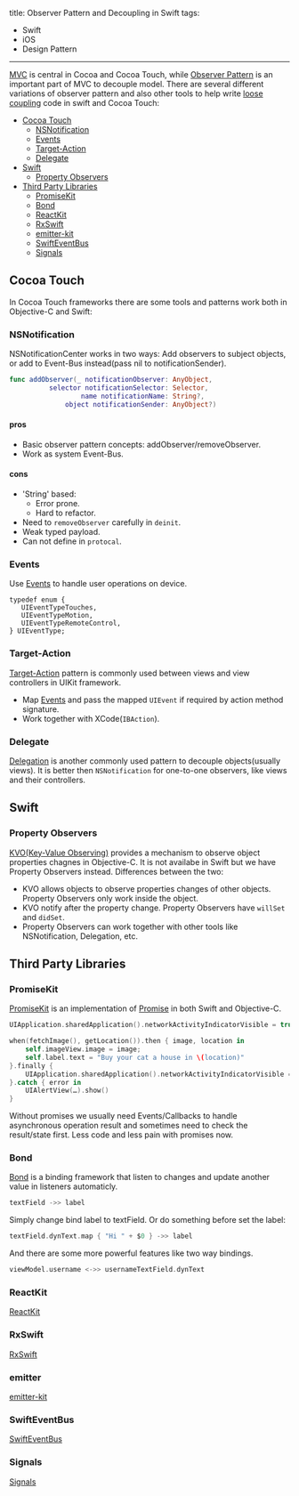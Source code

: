title: Observer Pattern and Decoupling in Swift
tags:
- Swift
- iOS
- Design Pattern
---
[MVC](http://en.wikipedia.org/wiki/Model%E2%80%93view%E2%80%93controller) is central in Cocoa and Cocoa Touch,  while [Observer Pattern](http://en.wikipedia.org/wiki/Observer_pattern) is an important part of MVC to decouple model. There are several different variations of observer pattern and also other tools to help write [loose coupling](http://en.wikipedia.org/wiki/Loose_coupling) code in swift and Cocoa Touch: 

- [Cocoa Touch](#Cocoa_Touch)
  - [NSNotification](#NSNotification)
  - [Events](#Events)
  - [Target-Action](#Target-Action)
  - [Delegate](#Delegate)
- [Swift](#Swift)
  - [Property Observers](#Property_Observers)
- [Third Party Libraries](#Third_Party_Libraries)
  - [PromiseKit](#PromiseKit)
  - [Bond](#Bond)
  - [ReactKit](#ReactKit)
  - [RxSwift](#RxSwift)
  - [emitter-kit](#emitter-kit)
  - [SwiftEventBus](#SwiftEventBus)
  - [Signals](#Signals)

## Cocoa Touch

In Cocoa Touch frameworks there are some tools and patterns work both in Objective-C and Swift: 
<!-- more -->

### NSNotification

NSNotificationCenter works in two ways: Add observers to subject objects, or add to Event-Bus instead(pass nil to notificationSender). 

```swift
func addObserver(_ notificationObserver: AnyObject, 
          selector notificationSelector: Selector, 
                  name notificationName: String?, 
              object notificationSender: AnyObject?)
```

#### pros 

- Basic observer pattern concepts: addObserver/removeObserver.
- Work as system Event-Bus.

#### cons

- 'String' based: 
  - Error prone. 
  - Hard to refactor.
- Need to `removeObserver` carefully in `deinit`. 
- Weak typed payload.
- Can not define in `protocal`.

### Events

Use [Events](https://developer.apple.com/library/ios/documentation/General/Conceptual/Devpedia-CocoaApp/EventHandlingiPhone.html#//apple_ref/doc/uid/TP40009071-CH13-SW1) to handle user operations on device.

```objc
typedef enum {
   UIEventTypeTouches,
   UIEventTypeMotion,
   UIEventTypeRemoteControl,
} UIEventType;
```

### Target-Action

[Target-Action](https://developer.apple.com/library/ios/documentation/General/Conceptual/Devpedia-CocoaApp/TargetAction.html) pattern is commonly used between views and view controllers in UIKit framework.

- Map [Events](#Events) and pass the mapped `UIEvent` if required by action method signature.
- Work together with XCode(`IBAction`).

### Delegate

[Delegation](https://developer.apple.com/library/ios/documentation/General/Conceptual/DevPedia-CocoaCore/Delegation.html) is another commonly used pattern to decouple objects(usually views). It is better then `NSNotification` for one-to-one observers, like views and their controllers. 

## Swift

### Property Observers

[KVO(Key-Value Observing)](https://developer.apple.com/library/ios/documentation/Cocoa/Conceptual/KeyValueObserving/KeyValueObserving.html) provides a mechanism to observe object properties chagnes in Objective-C. It is not availabe in Swift but we have Property Observers instead. Differences between the two: 

- KVO allows objects to observe properties changes of other objects. Property Observers only work inside the object. 
- KVO notify after the property change. Property Observers have `willSet` and `didSet`. 
- Property Observers can work together with other tools like NSNotification, Delegation, etc. 

## Third Party Libraries

### PromiseKit

[PromiseKit](https://github.com/mxcl/PromiseKit) is an implementation of [Promise](http://en.wikipedia.org/wiki/Futures_and_promises) in both Swift and Objective-C.

```swift
UIApplication.sharedApplication().networkActivityIndicatorVisible = true

when(fetchImage(), getLocation()).then { image, location in
    self.imageView.image = image;
    self.label.text = "Buy your cat a house in \(location)"
}.finally {
    UIApplication.sharedApplication().networkActivityIndicatorVisible = false
}.catch { error in
    UIAlertView(…).show()
}
```

Without promises we usually need Events/Callbacks to handle asynchronous operation result and sometimes need to check the result/state first. Less code and less pain with promises now. 

### Bond

[Bond](https://github.com/SwiftBond/Bond) is a binding framework that listen to changes and update another value in listeners automaticly. 

```swift
textField ->> label
```

Simply change bind label to textField. Or do something before set the label: 

```swift
textField.dynText.map { "Hi " + $0 } ->> label
```
And there are some more powerful features like two way bindings. 

```swift
viewModel.username <->> usernameTextField.dynText
```

### ReactKit

[ReactKit](https://github.com/ReactKit/ReactKit)

### RxSwift

[RxSwift](https://github.com/kzaher/RxSwift)

### emitter

[emitter-kit](https://github.com/aleclarson/emitter-kit)

### SwiftEventBus

[SwiftEventBus](https://github.com/cesarferreira/SwiftEventBus)

### Signals

[Signals](https://github.com/artman/Signals)